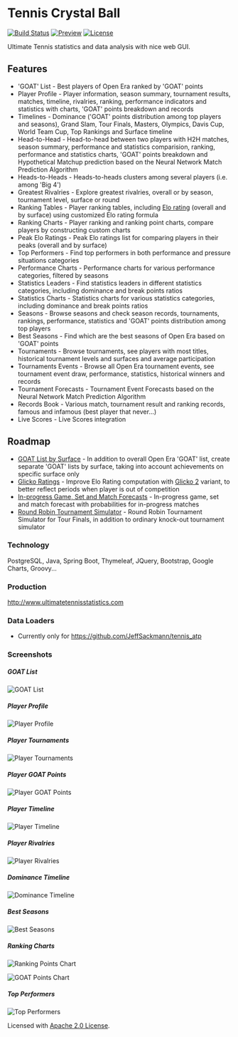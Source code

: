 # Tennis Crystal Ball

[![Build Status](https://travis-ci.org/mcekovic/tennis-crystal-ball.svg?branch=master)](https://travis-ci.org/mcekovic/tennis-crystal-ball)
[![Preview](https://img.shields.io/website-up-down-green-red/http/www.ultimatetennisstatistics.com.svg)](http://www.ultimatetennisstatistics.com)
[![License](https://img.shields.io/badge/license-Apache%202.0-blue.svg?maxAge=2592000)](http://www.apache.org/licenses/LICENSE-2.0)

Ultimate Tennis statistics and data analysis with nice web GUI.

## Features

- 'GOAT' List - Best players of Open Era ranked by 'GOAT' points
- Player Profile - Player information, season summary, tournament results, matches, timeline, rivalries, ranking, performance indicators and statistics with charts, 'GOAT' points breakdown and records
- Timelines - Dominance ('GOAT' points distribution among top players and seasons), Grand Slam, Tour Finals, Masters, Olympics, Davis Cup, World Team Cup, Top Rankings and Surface timeline
- Head-to-Head - Head-to-head between two players with H2H matches, season summary, performance and statistics comparision, ranking, performance and statistics charts, 'GOAT' points breakdown and Hypothetical Matchup prediction based on the Neural Network Match Prediction Algorithm
- Heads-to-Heads - Heads-to-heads clusters among several players (i.e. among 'Big 4')
- Greatest Rivalries - Explore greatest rivalries, overall or by season, tournament level, surface or round
- Ranking Tables - Player ranking tables, including [Elo rating](https://en.wikipedia.org/wiki/Elo_rating_system) (overall and by surface) using customized Elo rating formula
- Ranking Charts - Player ranking and ranking point charts, compare players by constructing custom charts
- Peak Elo Ratings - Peak Elo ratings list for comparing players in their peaks (overall and by surface)
- Top Performers - Find top performers in both performance and pressure situations categories
- Performance Charts - Performance charts for various performance categories, filtered by seasons
- Statistics Leaders - Find statistics leaders in different statistics categories, including dominance and break points ratios
- Statistics Charts - Statistics charts for various statistics categories, including dominance and break points ratios
- Seasons - Browse seasons and check season records, tournaments, rankings, performance, statistics and 'GOAT' points distribution among top players
- Best Seasons - Find which are the best seasons of Open Era based on 'GOAT' points
- Tournaments - Browse tournaments, see players with most titles, historical tournament levels and surfaces and average participation
- Tournaments Events - Browse all Open Era tournament events, see tournament event draw, performance, statistics, historical winners and records
- Tournament Forecasts - Tournament Event Forecasts based on the Neural Network Match Prediction Algorithm
- Records Book - Various match, tournament result and ranking records, famous and infamous (best player that never...)
- Live Scores - Live Scores integration

## Roadmap

- [GOAT List by Surface](https://github.com/mcekovic/tennis-crystal-ball/issues/99) - In addition to overall Open Era 'GOAT' list, create separate 'GOAT' lists by surface, taking into account achievements on specific surface only
- [Glicko Ratings](https://github.com/mcekovic/tennis-crystal-ball/issues/77) - Improve Elo Rating computation with [Glicko 2](https://en.wikipedia.org/wiki/Glicko_rating_system) variant, to better reflect periods when player is out of competition
- [In-progress Game, Set and Match Forecasts](https://github.com/mcekovic/tennis-crystal-ball/issues/154) - In-progress game, set and match forecast with probabilities for in-progress matches
- [Round Robin Tournament Simulator](https://github.com/mcekovic/tennis-crystal-ball/issues/97) - Round Robin Tournament Simulator for Tour Finals, in addition to ordinary knock-out tournament simulator

### Technology

PostgreSQL, Java, Spring Boot, Thymeleaf, JQuery, Bootstrap, Google Charts, Groovy...

### Production
http://www.ultimatetennisstatistics.com

### Data Loaders
- Currently only for https://github.com/JeffSackmann/tennis_atp

### Screenshots

##### GOAT List
![GOAT List](https://github.com/mcekovic/open-box/blob/master/GOATList.png?raw=true)

##### Player Profile
![Player Profile](https://github.com/mcekovic/open-box/blob/master/PlayerProfile.png?raw=true)

##### Player Tournaments
![Player Tournaments](https://github.com/mcekovic/open-box/blob/master/PlayerTournaments.png?raw=true)

##### Player GOAT Points
![Player GOAT Points](https://github.com/mcekovic/open-box/blob/master/PlayerGOATPoints.png?raw=true)

##### Player Timeline
![Player Timeline](https://github.com/mcekovic/open-box/blob/master/PlayerTimeline.png?raw=true)

##### Player Rivalries
![Player Rivalries](https://github.com/mcekovic/open-box/blob/master/PlayerRivalries.png?raw=true)

##### Dominance Timeline
![Dominance Timeline](https://github.com/mcekovic/open-box/blob/master/BigGunsTimeline.png?raw=true)

##### Best Seasons
![Best Seasons](https://github.com/mcekovic/open-box/blob/master/BestSeasons.png?raw=true)

##### Ranking Charts
![Ranking Points Chart](https://github.com/mcekovic/open-box/blob/master/RankingChart.png?raw=true)

![GOAT Points Chart](https://github.com/mcekovic/open-box/blob/master/RankingChart2.png?raw=true)

##### Top Performers
![Top Performers](https://github.com/mcekovic/open-box/blob/master/TopPerformers.png?raw=true)

Licensed with [Apache 2.0 License](http://www.apache.org/licenses/LICENSE-2.0).